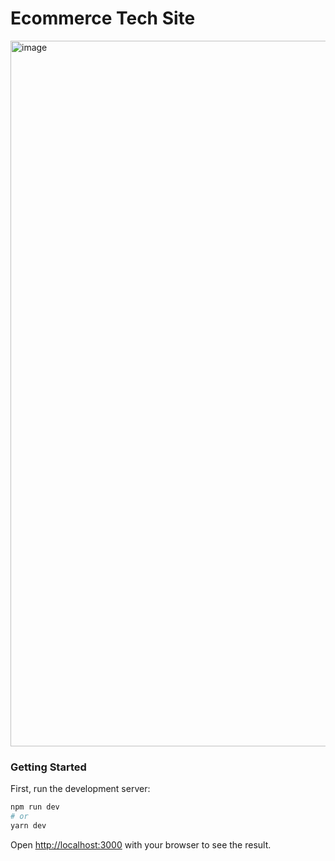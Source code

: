 <h1>Ecommerce Tech Site</h1>

<img width="1129" alt="image" src="https://user-images.githubusercontent.com/98185555/215215970-20b5b2a0-be09-4825-9a64-d04365014ca4.png">


<h3>Getting Started</h3>

First, run the development server:

```bash
npm run dev
# or
yarn dev
```

Open [http://localhost:3000](http://localhost:3000) with your browser to see the result.
